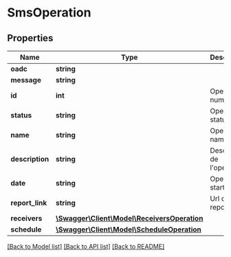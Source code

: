 # SmsOperation

## Properties
Name | Type | Description | Notes
------------ | ------------- | ------------- | -------------
**oadc** | **string** |  | [optional] 
**message** | **string** |  | [optional] 
**id** | **int** | Operation number | [optional] 
**status** | **string** | Operation status | [optional] 
**name** | **string** | Operation name | 
**description** | **string** | Description de l&#39;opération | [optional] 
**date** | **string** | Operation start date | [optional] 
**report_link** | **string** | Url of the report | [optional] 
**receivers** | [**\Swagger\Client\Model\ReceiversOperation**](ReceiversOperation.md) |  | [optional] 
**schedule** | [**\Swagger\Client\Model\ScheduleOperation**](ScheduleOperation.md) |  | [optional] 

[[Back to Model list]](../README.md#documentation-for-models) [[Back to API list]](../README.md#documentation-for-api-endpoints) [[Back to README]](../README.md)


